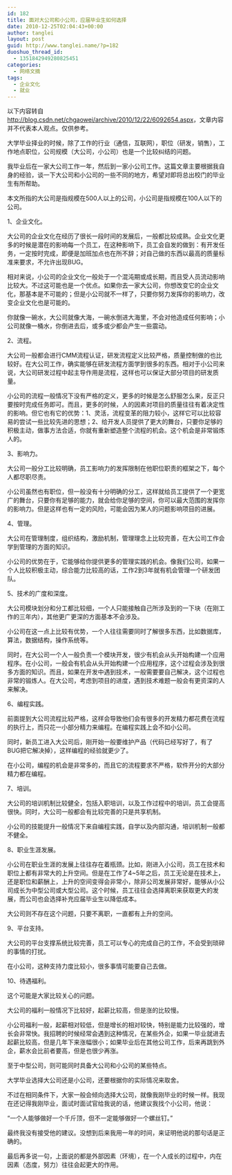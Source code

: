 ```yaml
---
id: 182
title: 面对大公司和小公司，应届毕业生如何选择
date: 2010-12-25T02:04:43+00:00
author: tanglei
layout: post
guid: http://www.tanglei.name/?p=182
duoshuo_thread_id:
  - 1351842949280825451
categories:
  - 网络文摘
tags:
  - 企业文化
  - 就业
---
```

以下内容转自<http://blog.csdn.net/chgaowei/archive/2010/12/22/6092654.aspx>，文章内容并不代表本人观点。仅供参考。

大学毕业择业的时候，除了工作的行业（通信，互联网），职位（研发，销售），工作地点职位，公司规模（大公司，小公司）也是一个比较纠结的问题。

我毕业后在一家大公司工作一年，然后到一家小公司工作。这篇文章主要根据我自身的经验，谈一下大公司和小公司的一些不同的地方，希望对即将总出校门的毕业生有所帮助。

本文所指的大公司是指规模在500人以上的公司，小公司是指规模在100人以下的公司。

1、企业文化。

大公司的企业文化在经历了很长一段时间的发展后，一般都比较成熟。企业文化更多的时候是潜在的影响每一个员工，在这种影响下，员工会自发的做到：有开发任务，一定按时完成，即便是加班加点也在所不辞；对自己做的东西以最高的质量标准来要求，不允许出现BUG。

相对来说，小公司的企业文化一般处于一个混沌期或成长期，而且受人员流动影响比较大。不过这可能也是一个优点。如果你去一家大公司，你想改变它的企业文化，那基本是不可能的；但是小公司就不一样了，只要你努力发挥你的影响力，改变企业文化也是可能的。

你就像一碗水，大公司就像大海，一碗水倒进大海里，不会对他造成任何影响；小公司就像一桶水，你倒进去后，或多或少都会产生一些震动。

2、流程。

大公司一般都会进行CMM流程认证，研发流程定义比较严格，质量控制做的也比较好。在大公司工作，确实能够在研发流程方面学到很多的东西。相对于小公司来说，大公司研发过程中起主导作用是流程，这样也可以保证大部分项目的研发质量。

小公司的流程一般情况下没有严格的定义，更多的时候是怎么舒服怎么来，反正只要按时完成任务即可。而且，更多的时候，人的因素对项目的质量往往有着决定性的影响。但它也有它的优势：1、灵活，流程变革的阻力较小，这样它可以比较容易的尝试一些比较先进的思想；2、给开发人员提供了更大的舞台，只要你足够的积极主动，做事方法合适，你就有重新塑造整个流程的机会。这个机会是非常锻炼人的。

3、影响力。

大公司一般分工比较明确，员工影响力的发挥限制在他职位职责的框架之下，每个人都尽职尽责。

小公司虽然也有职位，但一般没有十分明确的分工，这样就给员工提供了一个更宽广的舞台，只要你有足够的能力，就会给你足够的空间，你可以最大范围的发挥你的影响力。但是这样也有一定的风险，可能会因为某人的问题影响项目的进展。

4、管理。

大公司在管理制度，组织结构，激励机制，管理理念上比较完善，在大公司工作会学到管理的方面的知识。

小公司的优势在于，它能够给你提供更多的管理实践的机会。像我们公司，如果一个人比较积极主动，综合能力比较高的话，工作2到3年就有机会管理一个研发团队。

5、技术的广度和深度。

大公司模块划分和分工都比较细，一个人只能接触自己所涉及到的一下块（在刚工作的三年内），其他更广更深的方面基本不会涉及。

小公司在这一点上比较有优势，一个人往往需要同时了解很多东西，比如数据库，算法，数据结构，操作系统等。

同时，在大公司一个人一般负责一个模块开发，很少有机会从头开始构建一个应用程序。在小公司，一般会有机会从头开始构建一个应用程序，这个过程会涉及到很多方面的知识。而且，如果在开发中遇到技术，一般需要要自己解决，这个过程也非常的锻炼人。在大公司，考虑到项目的进度，遇到技术难题一般会有更资深的人来解决。

6、编程实践。

前面提到大公司流程比较严格，这样会导致他们会有很多的开发精力都花费在流程的执行上，而只花一小部分精力来编程。在编程实践上会不如小公司。

同时，新员工进入大公司后，刚开始一般要维护产品（代码已经写好了，有了BUG把它解决掉），这样编程的经验就更少了。

在小公司，编程的机会是非常多的，而且它的流程要求不严格，软件开分的大部分精力都在编程。

7、培训。

大公司的培训机制比较健全，包括入职培训，以及工作过程中的培训，员工会提高很快。同时，大公司一般都会有比较完善的只是共享机制。

小公司的技能提升一般情况下来自编程实践，自学以及内部沟通，培训机制一般都不健全。

8、职业生涯发展。

小公司在职业生涯的发展上往往存在着瓶颈。比如，刚进入小公司，员工在技术和职位上都有非常大的上升空间。但是在工作了4~5年之后，员工无论是在技术上，还是职位和薪酬上，上升的空间变得会非常小，除非公司发展非常好，能够从小公司成长为中型公司或大型公司。这个时候，员工往往会选择离职来获取更大的发展，而公司也会选择补充应届毕业生以降低成本。

大公司则不存在这个问题，只要不离职，一直都有上升的空间。

9、平台支持。

大公司的平台支撑系统比较完善，员工可以专心的完成自己的工作，不会受到琐碎的事情的打扰。

在小公司，这种支持力度比较小，很多事情可能要自己去做。

10、待遇福利。

这个可能是大家比较关心的问题。

大公司的福利一般情况下比较好，起薪比较高，但是涨的比较慢。

小公司福利一般，起薪相对较低，但是增长的相对较快，特别是能力比较强的，增长会非常快。我招聘的时候经常会遇到这种情况，在某些外企，如果一毕业就进去起薪比较高，但是几年下来涨幅很小；如果毕业后在其他公司工作，后来再跳到外企，薪水会比前者要高，但是也很少再涨。

至于中型公司，则可能同时具备大公司和小公司的某些特点。

大学毕业选择大公司还是小公司，还要根据你的实际情况来取舍。

不过在相同条件下，大家一般会倾向选择大公司，就像我刚毕业的时候一样。我现在还记得我刚毕业，面试时面试官给我说的话，他建议我找个小公司，他说：

“一个人能够做好一个千斤顶，但不一定能够做好一个螺丝钉。”

最终我没有接受他的建议。没想到后来我用一年的时间，来证明他说的那句话是正确的。

最后再多说一句，上面说的都是外部因素（环境），在一个人成长的过程中，内在因素（态度，努力）往往会起更大的作用。
